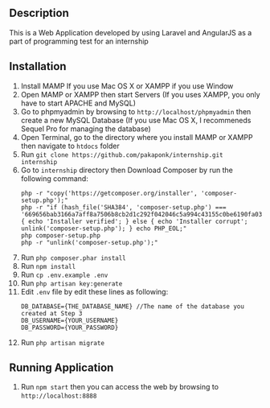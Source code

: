 ## Description
This is a Web Application developed by using Laravel and AngularJS as a part of programming test for an internship

## Installation
1.  Install MAMP If you use Mac OS X or XAMPP if you use Window
2.  Open MAMP or XAMPP then start Servers (If you uses XAMPP, you only have to start APACHE and MySQL)
3.  Go to phpmyadmin by browsing to `http://localhost/phpmyadmin` then create a new MySQL Database (If you use Mac OS X, I recommeneds Sequel Pro for managing the database)
4.  Open Terminal, go to the directory where you install MAMP or XAMPP then navigate to `htdocs` folder 
5.  Run `git clone https://github.com/pakaponk/internship.git internship`
6.  Go to `internship` directory then Download Composer by run the following command:
    ```
    php -r "copy('https://getcomposer.org/installer', 'composer-setup.php');"
    php -r "if (hash_file('SHA384', 'composer-setup.php') === '669656bab3166a7aff8a7506b8cb2d1c292f042046c5a994c43155c0be6190fa0355160742ab2e1c88d40d5be660b410') { echo 'Installer verified'; } else { echo 'Installer corrupt'; unlink('composer-setup.php'); } echo PHP_EOL;"
    php composer-setup.php
    php -r "unlink('composer-setup.php');"
    ```
7.  Run `php composer.phar install`
8.  Run `npm install`
9.  Run `cp .env.example .env`
10. Run `php artisan key:generate`
11. Edit `.env` file by edit these lines as following: 
    ```
    DB_DATABASE={THE_DATABASE_NAME} //The name of the database you created at Step 3
    DB_USERNAME={YOUR_USERNAME}
    DB_PASSWORD={YOUR_PASSWORD}
    ```
12. Run `php artisan migrate`

## Running Application
1.  Run `npm start` then you can access the web by browsing to `http://localhost:8888`